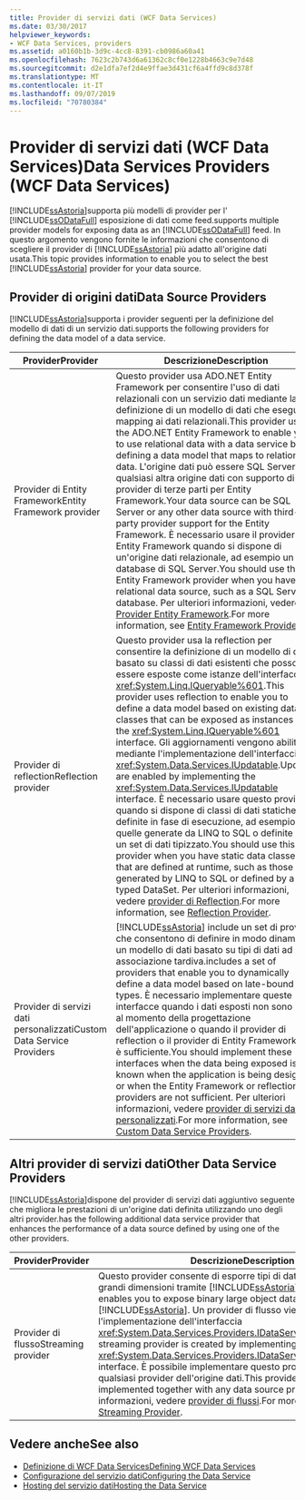 ```yaml
---
title: Provider di servizi dati (WCF Data Services)
ms.date: 03/30/2017
helpviewer_keywords:
- WCF Data Services, providers
ms.assetid: a0160b1b-3d9c-4cc8-8391-cb0986a60a41
ms.openlocfilehash: 7623c2b743d6a61362c8cf0e1228b4663c9e7d48
ms.sourcegitcommit: d2e1dfa7ef2d4e9ffae3d431cf6a4ffd9c8d378f
ms.translationtype: MT
ms.contentlocale: it-IT
ms.lasthandoff: 09/07/2019
ms.locfileid: "70780384"
---
```

# <a name="data-services-providers-wcf-data-services"></a><span data-ttu-id="9979f-102">Provider di servizi dati (WCF Data Services)</span><span class="sxs-lookup"><span data-stu-id="9979f-102">Data Services Providers (WCF Data Services)</span></span>
[!INCLUDE[ssAstoria](../../../../includes/ssastoria-md.md)]<span data-ttu-id="9979f-103">supporta più modelli di provider per l' [!INCLUDE[ssODataFull](../../../../includes/ssodatafull-md.md)] esposizione di dati come feed.</span><span class="sxs-lookup"><span data-stu-id="9979f-103">supports multiple provider models for exposing data as an [!INCLUDE[ssODataFull](../../../../includes/ssodatafull-md.md)] feed.</span></span> <span data-ttu-id="9979f-104">In questo argomento vengono fornite le informazioni che consentono di scegliere il provider di [!INCLUDE[ssAstoria](../../../../includes/ssastoria-md.md)] più adatto all'origine dati usata.</span><span class="sxs-lookup"><span data-stu-id="9979f-104">This topic provides information to enable you to select the best [!INCLUDE[ssAstoria](../../../../includes/ssastoria-md.md)] provider for your data source.</span></span>  
  
## <a name="data-source-providers"></a><span data-ttu-id="9979f-105">Provider di origini dati</span><span class="sxs-lookup"><span data-stu-id="9979f-105">Data Source Providers</span></span>  
 [!INCLUDE[ssAstoria](../../../../includes/ssastoria-md.md)]<span data-ttu-id="9979f-106">supporta i provider seguenti per la definizione del modello di dati di un servizio dati.</span><span class="sxs-lookup"><span data-stu-id="9979f-106">supports the following providers for defining the data model of a data service.</span></span>  
  
|<span data-ttu-id="9979f-107">Provider</span><span class="sxs-lookup"><span data-stu-id="9979f-107">Provider</span></span>|<span data-ttu-id="9979f-108">Descrizione</span><span class="sxs-lookup"><span data-stu-id="9979f-108">Description</span></span>|  
|--------------|-----------------|  
|<span data-ttu-id="9979f-109">Provider di Entity Framework</span><span class="sxs-lookup"><span data-stu-id="9979f-109">Entity Framework provider</span></span>|<span data-ttu-id="9979f-110">Questo provider usa ADO.NET Entity Framework per consentire l'uso di dati relazionali con un servizio dati mediante la definizione di un modello di dati che esegue il mapping ai dati relazionali.</span><span class="sxs-lookup"><span data-stu-id="9979f-110">This provider uses the ADO.NET Entity Framework to enable you to use relational data with a data service by defining a data model that maps to relational data.</span></span> <span data-ttu-id="9979f-111">L'origine dati può essere SQL Server o qualsiasi altra origine dati con supporto di provider di terze parti per Entity Framework.</span><span class="sxs-lookup"><span data-stu-id="9979f-111">Your data source can be SQL Server or any other data source with third-party provider support for the Entity Framework.</span></span> <span data-ttu-id="9979f-112">È necessario usare il provider di Entity Framework quando si dispone di un'origine dati relazionale, ad esempio un database di SQL Server.</span><span class="sxs-lookup"><span data-stu-id="9979f-112">You should use the Entity Framework provider when you have a relational data source, such as a SQL Server database.</span></span> <span data-ttu-id="9979f-113">Per ulteriori informazioni, vedere [Provider Entity Framework](entity-framework-provider-wcf-data-services.md).</span><span class="sxs-lookup"><span data-stu-id="9979f-113">For more information, see [Entity Framework Provider](entity-framework-provider-wcf-data-services.md).</span></span>|  
|<span data-ttu-id="9979f-114">Provider di reflection</span><span class="sxs-lookup"><span data-stu-id="9979f-114">Reflection provider</span></span>|<span data-ttu-id="9979f-115">Questo provider usa la reflection per consentire la definizione di un modello di dati basato su classi di dati esistenti che possono essere esposte come istanze dell'interfaccia <xref:System.Linq.IQueryable%601>.</span><span class="sxs-lookup"><span data-stu-id="9979f-115">This provider uses reflection to enable you to define a data model based on existing data classes that can be exposed as instances of the <xref:System.Linq.IQueryable%601> interface.</span></span> <span data-ttu-id="9979f-116">Gli aggiornamenti vengono abilitati mediante l'implementazione dell'interfaccia <xref:System.Data.Services.IUpdatable>.</span><span class="sxs-lookup"><span data-stu-id="9979f-116">Updates are enabled by implementing the <xref:System.Data.Services.IUpdatable> interface.</span></span> <span data-ttu-id="9979f-117">È necessario usare questo provider quando si dispone di classi di dati statiche definite in fase di esecuzione, ad esempio quelle generate da LINQ to SQL o definite da un set di dati tipizzato.</span><span class="sxs-lookup"><span data-stu-id="9979f-117">You should use this provider when you have static data classes that are defined at runtime, such as those generated by LINQ to SQL or defined by a typed DataSet.</span></span> <span data-ttu-id="9979f-118">Per ulteriori informazioni, vedere [provider di Reflection](reflection-provider-wcf-data-services.md).</span><span class="sxs-lookup"><span data-stu-id="9979f-118">For more information, see [Reflection Provider](reflection-provider-wcf-data-services.md).</span></span>|  
|<span data-ttu-id="9979f-119">Provider di servizi dati personalizzati</span><span class="sxs-lookup"><span data-stu-id="9979f-119">Custom Data Service Providers</span></span>|[!INCLUDE[ssAstoria](../../../../includes/ssastoria-md.md)] <span data-ttu-id="9979f-120">include un set di provider che consentono di definire in modo dinamico un modello di dati basato su tipi di dati ad associazione tardiva.</span><span class="sxs-lookup"><span data-stu-id="9979f-120">includes a set of providers that enable you to dynamically define a data model based on late-bound data types.</span></span> <span data-ttu-id="9979f-121">È necessario implementare queste interfacce quando i dati esposti non sono noti al momento della progettazione dell'applicazione o quando il provider di reflection o il provider di Entity Framework non è sufficiente.</span><span class="sxs-lookup"><span data-stu-id="9979f-121">You should implement these interfaces when the data being exposed is not known when the application is being designed or when the Entity Framework or reflection providers are not sufficient.</span></span> <span data-ttu-id="9979f-122">Per ulteriori informazioni, vedere [provider di servizi dati personalizzati](custom-data-service-providers-wcf-data-services.md).</span><span class="sxs-lookup"><span data-stu-id="9979f-122">For more information, see [Custom Data Service Providers](custom-data-service-providers-wcf-data-services.md).</span></span>|  
  
## <a name="other-data-service-providers"></a><span data-ttu-id="9979f-123">Altri provider di servizi dati</span><span class="sxs-lookup"><span data-stu-id="9979f-123">Other Data Service Providers</span></span>  
 [!INCLUDE[ssAstoria](../../../../includes/ssastoria-md.md)]<span data-ttu-id="9979f-124">dispone del provider di servizi dati aggiuntivo seguente che migliora le prestazioni di un'origine dati definita utilizzando uno degli altri provider.</span><span class="sxs-lookup"><span data-stu-id="9979f-124">has the following additional data service provider that enhances the performance of a data source defined by using one of the other providers.</span></span>  
  
|<span data-ttu-id="9979f-125">Provider</span><span class="sxs-lookup"><span data-stu-id="9979f-125">Provider</span></span>|<span data-ttu-id="9979f-126">Descrizione</span><span class="sxs-lookup"><span data-stu-id="9979f-126">Description</span></span>|  
|--------------|-----------------|  
|<span data-ttu-id="9979f-127">Provider di flusso</span><span class="sxs-lookup"><span data-stu-id="9979f-127">Streaming provider</span></span>|<span data-ttu-id="9979f-128">Questo provider consente di esporre tipi di dati per oggetti binari di grandi dimensioni tramite [!INCLUDE[ssAstoria](../../../../includes/ssastoria-md.md)].</span><span class="sxs-lookup"><span data-stu-id="9979f-128">This provider enables you to expose binary large object data types by using [!INCLUDE[ssAstoria](../../../../includes/ssastoria-md.md)].</span></span> <span data-ttu-id="9979f-129">Un provider di flusso viene creato mediante l'implementazione dell'interfaccia <xref:System.Data.Services.Providers.IDataServiceStreamProvider>.</span><span class="sxs-lookup"><span data-stu-id="9979f-129">A streaming provider is created by implementing the <xref:System.Data.Services.Providers.IDataServiceStreamProvider> interface.</span></span> <span data-ttu-id="9979f-130">È possibile implementare questo provider insieme a qualsiasi provider dell'origine dati.</span><span class="sxs-lookup"><span data-stu-id="9979f-130">This provider can be implemented together with any data source provider.</span></span> <span data-ttu-id="9979f-131">Per ulteriori informazioni, vedere [provider di flussi](streaming-provider-wcf-data-services.md).</span><span class="sxs-lookup"><span data-stu-id="9979f-131">For more information, see [Streaming Provider](streaming-provider-wcf-data-services.md).</span></span>|  
  
## <a name="see-also"></a><span data-ttu-id="9979f-132">Vedere anche</span><span class="sxs-lookup"><span data-stu-id="9979f-132">See also</span></span>

- [<span data-ttu-id="9979f-133">Definizione di WCF Data Services</span><span class="sxs-lookup"><span data-stu-id="9979f-133">Defining WCF Data Services</span></span>](defining-wcf-data-services.md)
- [<span data-ttu-id="9979f-134">Configurazione del servizio dati</span><span class="sxs-lookup"><span data-stu-id="9979f-134">Configuring the Data Service</span></span>](configuring-the-data-service-wcf-data-services.md)
- [<span data-ttu-id="9979f-135">Hosting del servizio dati</span><span class="sxs-lookup"><span data-stu-id="9979f-135">Hosting the Data Service</span></span>](hosting-the-data-service-wcf-data-services.md)
